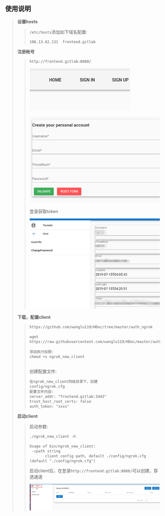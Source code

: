 ## 使用说明

>**设置hosts**
>
>>`/etc/hosts`添加如下域名配置:
>>
>>```
>>106.13.62.131  frontend.gitlab
>>
>>```
>>
>>
>
>**注册帐号**
>
>>```
>>http://frontend.gitlab:8080/
>>```
>>
>>![](./images/auth_client_1.png)
>>
>>![](./images/auth_client_2.png)
>>
>>登录获取token
>>
>>![](./images/auth_client_3.png)
>>
>>
>>
>>
>
>**下载，配置client**
>
>>```
>>https://github.com/wanglu119/HDoc/tree/master/auth_ngrok
>>
>>wget https://raw.githubusercontent.com/wanglu119/HDoc/master/auth_ngrok/ngrok_new_client
>>
>>添加执行权限:
>>chmod +x ngrok_new_client
>>
>>
>>```
>>
>>创建配置文件:
>>
>>```
>>在ngrok_new_client同级目录下，创建
>>config/ngrok.cfg
>>配置文件内容:
>>server_addr: "frontend.gitlab:3443"
>>trust_host_root_certs: false
>>auth_token: "xxxx"
>>```
>>
>>
>
>**启动client**
>
>>启动参数:
>>
>>```
>>./ngrok_new_client -h
>>
>>Usage of bin/ngrok_new_client:
>>  -cpath string
>>        client config path, default ./config/ngrok.cfg (default "./config/ngrok.cfg")
>>```
>>
>>启动client后，在登录`http://frontend.gitlab:8080/`可以创建，穿透通道
>>
>>![](./images/auth_client_4.png)
>>
>>
>
>





























































































